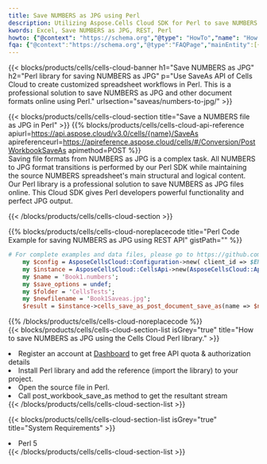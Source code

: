 ```yaml
---
title: Save NUMBERS as JPG using Perl 
description: Utilizing Aspose.Cells Cloud SDK for Perl to save NUMBERS format file as JPG format file. 
kwords: Excel, Save NUMBERS as JPG, REST, Perl
howto: {"@context": "https://schema.org","@type": "HowTo","name": "How to save NUMBERS as JPG using the Cells Cloud Perl library.","description": "How to save NUMBERS as JPG using the Cells Cloud Perl library.","image": {"@type": "ImageObject"},"url": "/perl/saveas/numbers-to-jpg/","step": [{ "@type": "HowToStep","name": "How to save NUMBERS as JPG using the Cells Cloud Perl library. step 1", "image": {"@type": "ImageObject",},"url": "/perl/saveas/numbers-to-jpg/","text": "Register an account at <a href='https://dashboard.aspose.cloud/'>Dashboard</a> to get free API quota & authorization details",},{ "@type": "HowToStep","name": "How to save NUMBERS as JPG using the Cells Cloud Perl library. step 1", "image": {"@type": "ImageObject",},"url": "/perl/saveas/numbers-to-jpg/","text": "Install Perl library and add the reference (import the library) to your project.",},{ "@type": "HowToStep","name": "How to save NUMBERS as JPG using the Cells Cloud Perl library. step 1", "image": {"@type": "ImageObject",},"url": "/perl/saveas/numbers-to-jpg/","text": "Open the source file in Perl.",},{ "@type": "HowToStep","name": "How to save NUMBERS as JPG using the Cells Cloud Perl library. step 1", "image": {"@type": "ImageObject",},"url": "/perl/saveas/numbers-to-jpg/","text": "Call post_workbook_save_as method to get the resultant stream",}, ],"supply": {"@type": "HowToSupply","name": "document"},"tool": [{"@type": "HowToTool","name": "VIM, Visual Studio Code, Eclipse"},{"@type": "HowToTool","name": "Aspose Cells"}],"totalTime": "PT6M"}
fqa: {"@context":"https://schema.org","@type":"FAQPage","mainEntity":[{"@type":"Question","name":"Why save file as other formats file in C# using REST API?","acceptedAnswer":{"@type":"Answer","text":"Documents are encoded in many ways, and some files may be incompatible with the software you use. To open and read such files, just save them as appropriate file formats.<br/><ol><li>Install .NET SDK and add the reference (import the library) to your project.</li><li>Open the source file in C# using REST API.</li><li>Call the PostWorkbookSaveAsRequest() method, passing an output filename with required extension.</li><li>Get the result of save as a separate file.</li></ol>"}},{"@type":"Question","name":"What file formats can I save as with your C# library?","acceptedAnswer":{"@type":"Answer","text":"We support a variety of file formats for conversion using .NET library, including XLSX, Excel, xls , PDF, CSV, HTML, Markdown, XML, PNG, JPG, TIFF, Json, TXT and many more."}},{"@type":"Question","name":"What is the maximum allowed file size for conversion using this .NET library?","acceptedAnswer":{"@type":"Answer","text":"There are no file size limits for format conversions using .NET library."}}]}
---
```



{{< blocks/products/cells/cells-cloud-banner h1="Save NUMBERS as JPG" h2="Perl library for saving NUMBERS as JPG" p="Use SaveAs API of Cells Cloud to create customized spreadsheet workflows in Perl. This is a professional solution to save NUMBERS as JPG and other document formats online using Perl." urlsection="saveas/numbers-to-jpg/" >}}

{{< blocks/products/cells/cells-cloud-section  title="Save a NUMBERS file as JPG in Perl" >}}
{{% blocks/products/cells/cells-cloud-api-reference  apiurl=https://api.aspose.cloud/v3.0/cells/{name}/SaveAs  apireferenceurl=https://apireference.aspose.cloud/cells/#/Conversion/PostWorkbookSaveAs  apimethod=POST %}}
<br/>
Saving file formats from NUMBERS as JPG is a complex task. All NUMBERS to JPG format transitions is performed by our Perl SDK while maintaining the source NUMBERS spreadsheet's main structural and logical content. Our Perl library is a professional solution to save NUMBERS as JPG files online. This Cloud SDK gives Perl developers powerful functionality and perfect JPG output.

{{< /blocks/products/cells/cells-cloud-section >}}

{{% blocks/products/cells/cells-cloud-noreplacecode title="Perl Code Example for saving NUMBERS as JPG using REST API" gistPath="" %}}
  
```perl
# For complete examples and data files, please go to https://github.com/aspose-cells-cloud/aspose-cells-cloud-perl/
    my $config = AsposeCellsCloud::Configuration->new( client_id => $ENV{'ProductClientId'}, client_secret => $ENV{'ProductClientSecret'});
    my $instance = AsposeCellsCloud::CellsApi->new(AsposeCellsCloud::ApiClient->new( $config));
    my $name = 'Book1.numbers';
    my $save_options = undef;
    my $folder = 'CellsTests';
    my $newfilename = 'Book1Saveas.jpg';
    $result = $instance->cells_save_as_post_document_save_as(name => $name,save_options => $save_options, newfilename => $newfilename, folder => $folder);
```
  
{{% /blocks/products/cells/cells-cloud-noreplacecode  %}}
<br/>
{{< blocks/products/cells/cells-cloud-section-list isGrey="true"  title="How to save NUMBERS as JPG using the Cells Cloud Perl library." >}}
<li>Register an account at <a href="https://dashboard.aspose.cloud/">Dashboard</a> to get free API quota & authorization details</li>
<li>Install Perl library and add the reference (import the library) to your project.</li>
<li>Open the source file in Perl.</li>
<li>Call post_workbook_save_as method to get the resultant stream</li>
{{< /blocks/products/cells/cells-cloud-section-list >}}

{{< blocks/products/cells/cells-cloud-section-list isGrey="true"  title="System Requirements" >}}
<li>Perl 5</li>
{{< /blocks/products/cells/cells-cloud-section-list >}}

